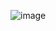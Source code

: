 ![image](https://github.com/GautamAggarwal-05/Fashion-page/assets/143955565/9030b0a0-1373-4bc3-860d-a77b502a0668)
